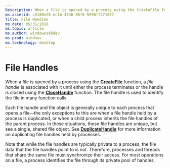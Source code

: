```yaml
---
Description: When a file is opened by a process using the CreateFile function, a file handle is associated with it until either the process terminates or the handle is closed using the CloseHandle function.
ms.assetid: c8188e28-ec1b-4746-86f6-5996ff271677
title: File Handles
ms.date: 05/31/2018
ms.topic: article
ms.author: windowssdkdev
ms.prod: windows
ms.technology: desktop
---
```


# File Handles

When a file is opened by a process using the [**CreateFile**](/windows/win32/FileAPI/nf-fileapi-createfilea?branch=master) function, a *file handle* is associated with it until either the process terminates or the handle is closed using the [**CloseHandle**](https://msdn.microsoft.com/library/windows/desktop/ms724211) function. The file handle is used to identify the file in many function calls.

Each file handle and file object is generally unique to each process that opens a file—the only exceptions to this are when a file handle held by a process is duplicated, or when a child process inherits the file handles of the parent process. In these situations, these file handles are unique, but see a single, shared file object. See [**DuplicateHandle**](https://msdn.microsoft.com/library/windows/desktop/ms724251) for more information on duplicating file handles held by processes.

Note that while the file handles are typically private to a process, the file data that the file handles point to is not. Therefore, processes and threads that share the same file must synchronize their access. For most operations on a file, a process identifies the file through its private pool of handles.

 

 



